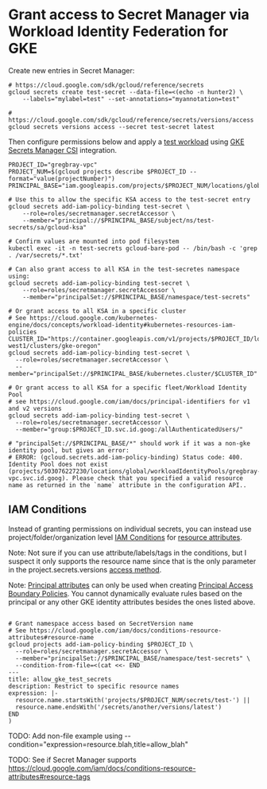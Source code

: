 # Grant access to Secret Manager via Workload Identity Federation for GKE

Create new entries in Secret Manager:
```shell
# https://cloud.google.com/sdk/gcloud/reference/secrets
gcloud secrets create test-secret --data-file=<(echo -n hunter2) \
    --labels="mylabel=test" --set-annotations="myannotation=test"

# https://cloud.google.com/sdk/gcloud/reference/secrets/versions/access
gcloud secrets versions access --secret test-secret latest 
```


Then configure permissions below and apply a [test workload](./secrets-pod.yaml) using [GKE Secrets Manager CSI](https://cloud.google.com/secret-manager/docs/secret-manager-managed-csi-component) integration.

```shell
PROJECT_ID="gregbray-vpc"
PROJECT_NUM=$(gcloud projects describe $PROJECT_ID --format="value(projectNumber)")
PRINCIPAL_BASE="iam.googleapis.com/projects/$PROJECT_NUM/locations/global/workloadIdentityPools/$PROJECT_ID.svc.id.goog"

# Use this to allow the specific KSA access to the test-secret entry
gcloud secrets add-iam-policy-binding test-secret \
    --role=roles/secretmanager.secretAccessor \
    --member="principal://$PRINCIPAL_BASE/subject/ns/test-secrets/sa/gcloud-ksa"

# Confirm values are mounted into pod filesystem
kubectl exec -it -n test-secrets gcloud-bare-pod -- /bin/bash -c 'grep . /var/secrets/*.txt'

# Can also grant access to all KSA in the test-secretes namespace using:
gcloud secrets add-iam-policy-binding test-secret \
    --role=roles/secretmanager.secretAccessor \
    --member="principalSet://$PRINCIPAL_BASE/namespace/test-secrets"

# Or grant access to all KSA in a specific cluster
# See https://cloud.google.com/kubernetes-engine/docs/concepts/workload-identity#kubernetes-resources-iam-policies
CLUSTER_ID="https://container.googleapis.com/v1/projects/$PROJECT_ID/locations/us-west1/clusters/gke-oregon"
gcloud secrets add-iam-policy-binding test-secret \
  --role=roles/secretmanager.secretAccessor \
  --member="principalSet://$PRINCIPAL_BASE/kubernetes.cluster/$CLUSTER_ID"

# Or grant access to all KSA for a specific fleet/Workload Identity Pool
# see https://cloud.google.com/iam/docs/principal-identifiers for v1 and v2 versions
gcloud secrets add-iam-policy-binding test-secret \
  --role=roles/secretmanager.secretAccessor \
  --member="group:$PROJECT_ID.svc.id.goog:/allAuthenticatedUsers/"

# "principalSet://$PRINCIPAL_BASE/*" should work if it was a non-gke identity pool, but gives an error:
# ERROR: (gcloud.secrets.add-iam-policy-binding) Status code: 400. Identity Pool does not exist (projects/503076227230/locations/global/workloadIdentityPools/gregbray-vpc.svc.id.goog). Please check that you specified a valid resource name as returned in the `name` attribute in the configuration API..
```

## IAM Conditions

Instead of granting permissions on individual secrets, you can instead use project/folder/organization level [IAM Conditions](https://cloud.google.com/iam/docs/conditions-overview) for [resource attributes](https://cloud.google.com/iam/docs/conditions-attribute-reference#resource).

Note: Not sure if you can use attribute/labels/tags in the conditions, but I suspect it only supports the resource name since that is the only parameter in the project.secrets.versions [access method](https://cloud.google.com/secret-manager/docs/reference/rest/v1/projects.secrets.versions/access).

Note: [Principal attributes](https://cloud.google.com/iam/docs/conditions-attribute-reference#principals) can only be used when creating [Principal Access Boundary Policies](https://cloud.google.com/iam/docs/principal-access-boundary-policies). You cannot dynamically evaluate rules based on the principal or any other GKE identity attributes besides the ones listed above.

```shell

# Grant namespace access based on SecretVersion name
# See https://cloud.google.com/iam/docs/conditions-resource-attributes#resource-name
gcloud projects add-iam-policy-binding $PROJECT_ID \
  --role=roles/secretmanager.secretAccessor \
  --member="principalSet://$PRINCIPAL_BASE/namespace/test-secrets" \
  --condition-from-file=<(cat <<- END
---
title: allow_gke_test_secrets
description: Restrict to specific resource names
expression: |-
  resource.name.startsWith('projects/$PROJECT_NUM/secrets/test-') ||
  resource.name.endsWith('/secrets/another/versions/latest')
END
)
```

TODO: Add non-file example using --condition="expression=resource.blah,title=allow_blah"

TODO: See if Secret Manager supports https://cloud.google.com/iam/docs/conditions-resource-attributes#resource-tags
